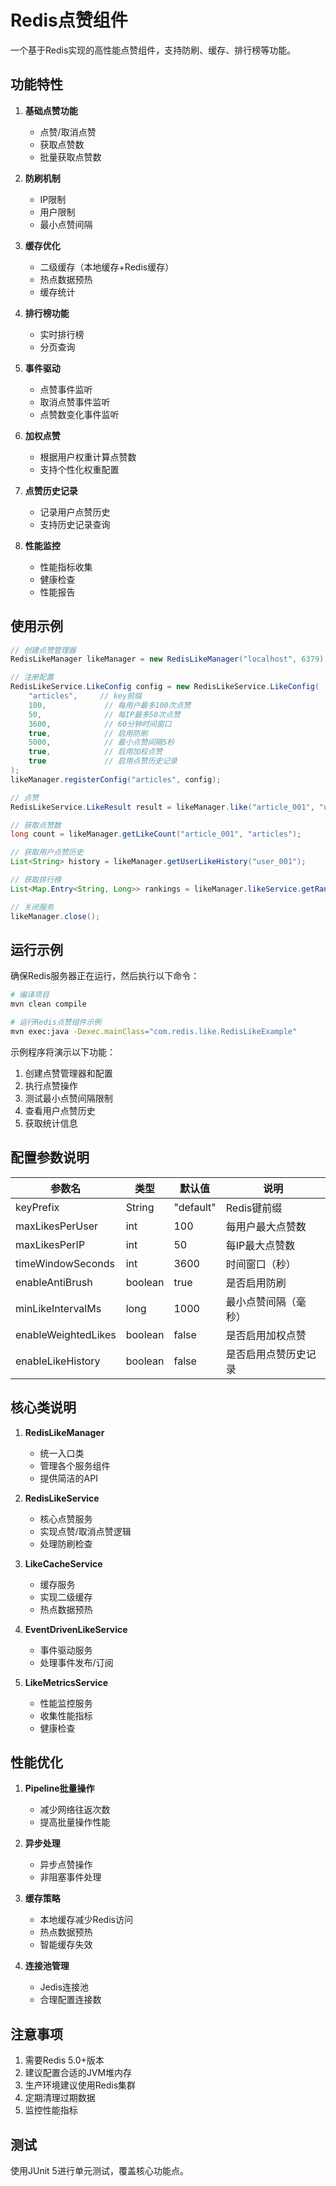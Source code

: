 # Redis点赞组件

一个基于Redis实现的高性能点赞组件，支持防刷、缓存、排行榜等功能。

## 功能特性

1. **基础点赞功能**
   - 点赞/取消点赞
   - 获取点赞数
   - 批量获取点赞数

2. **防刷机制**
   - IP限制
   - 用户限制
   - 最小点赞间隔

3. **缓存优化**
   - 二级缓存（本地缓存+Redis缓存）
   - 热点数据预热
   - 缓存统计

4. **排行榜功能**
   - 实时排行榜
   - 分页查询

5. **事件驱动**
   - 点赞事件监听
   - 取消点赞事件监听
   - 点赞数变化事件监听

6. **加权点赞**
   - 根据用户权重计算点赞数
   - 支持个性化权重配置

7. **点赞历史记录**
   - 记录用户点赞历史
   - 支持历史记录查询

8. **性能监控**
   - 性能指标收集
   - 健康检查
   - 性能报告

## 使用示例

```java
// 创建点赞管理器
RedisLikeManager likeManager = new RedisLikeManager("localhost", 6379);

// 注册配置
RedisLikeService.LikeConfig config = new RedisLikeService.LikeConfig(
    "articles",     // key前缀
    100,             // 每用户最多100次点赞
    50,              // 每IP最多50次点赞
    3600,            // 60分钟时间窗口
    true,            // 启用防刷
    5000,            // 最小点赞间隔5秒
    true,            // 启用加权点赞
    true             // 启用点赞历史记录
);
likeManager.registerConfig("articles", config);

// 点赞
RedisLikeService.LikeResult result = likeManager.like("article_001", "user_001", "192.168.1.1", "articles");

// 获取点赞数
long count = likeManager.getLikeCount("article_001", "articles");

// 获取用户点赞历史
List<String> history = likeManager.getUserLikeHistory("user_001");

// 获取排行榜
List<Map.Entry<String, Long>> rankings = likeManager.likeService.getRankings(10, "articles");

// 关闭服务
likeManager.close();
```

## 运行示例

确保Redis服务器正在运行，然后执行以下命令：

```bash
# 编译项目
mvn clean compile

# 运行Redis点赞组件示例
mvn exec:java -Dexec.mainClass="com.redis.like.RedisLikeExample"
```

示例程序将演示以下功能：
1. 创建点赞管理器和配置
2. 执行点赞操作
3. 测试最小点赞间隔限制
4. 查看用户点赞历史
5. 获取统计信息

## 配置参数说明

| 参数名 | 类型 | 默认值 | 说明 |
|--------|------|--------|------|
| keyPrefix | String | "default" | Redis键前缀 |
| maxLikesPerUser | int | 100 | 每用户最大点赞数 |
| maxLikesPerIP | int | 50 | 每IP最大点赞数 |
| timeWindowSeconds | int | 3600 | 时间窗口（秒） |
| enableAntiBrush | boolean | true | 是否启用防刷 |
| minLikeIntervalMs | long | 1000 | 最小点赞间隔（毫秒） |
| enableWeightedLikes | boolean | false | 是否启用加权点赞 |
| enableLikeHistory | boolean | false | 是否启用点赞历史记录 |

## 核心类说明

1. **RedisLikeManager**
   - 统一入口类
   - 管理各个服务组件
   - 提供简洁的API

2. **RedisLikeService**
   - 核心点赞服务
   - 实现点赞/取消点赞逻辑
   - 处理防刷检查

3. **LikeCacheService**
   - 缓存服务
   - 实现二级缓存
   - 热点数据预热

4. **EventDrivenLikeService**
   - 事件驱动服务
   - 处理事件发布/订阅

5. **LikeMetricsService**
   - 性能监控服务
   - 收集性能指标
   - 健康检查

## 性能优化

1. **Pipeline批量操作**
   - 减少网络往返次数
   - 提高批量操作性能

2. **异步处理**
   - 异步点赞操作
   - 非阻塞事件处理

3. **缓存策略**
   - 本地缓存减少Redis访问
   - 热点数据预热
   - 智能缓存失效

4. **连接池管理**
   - Jedis连接池
   - 合理配置连接数

## 注意事项

1. 需要Redis 5.0+版本
2. 建议配置合适的JVM堆内存
3. 生产环境建议使用Redis集群
4. 定期清理过期数据
5. 监控性能指标

## 测试

使用JUnit 5进行单元测试，覆盖核心功能点。
